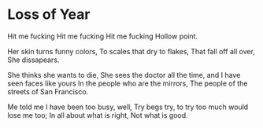 
# Loss of Year

Hit me fucking 
Hit me fucking 
Hit me fucking 
Hollow point. 

Her skin turns funny colors, 
To scales that dry to flakes, 
That fall off all over, 
She dissapears. 

She thinks she wants to die, 
She sees the doctor all the time, and 
I have seen faces like yours 
In the people who are the mirrors, 
The people of the streets of 
San Francisco. 

Me told me I have been too busy, well, 
Try begs try, to try too much would lose me too; 
In all about what is right, 
Not what is good. 
